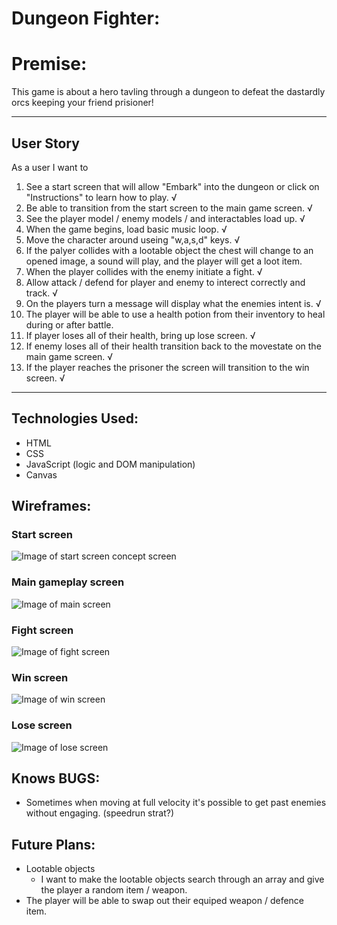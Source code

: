 # Dungeon Fighter:

# Premise:

This game is about a hero tavling through a dungeon to defeat the dastardly orcs keeping your friend prisioner! 

<!-- add reference links here to all sections-->
---
## User Story  
As a user I want to
1. See a start screen that will allow "Embark" into the dungeon or click on "Instructions" to learn how to play. √
2. Be able to transition from the start screen to the main game screen. √
3. See the player model / enemy models / and interactables load up. √
4. When the game begins, load basic music loop. √
5. Move the character around useing "w,a,s,d" keys. √
6. If the palyer collides with a lootable object the chest will change to an opened image, a sound will play, and the player will get a loot item.
7. When the player collides with the enemy initiate a fight. √
8. Allow attack / defend for player and enemy to interect correctly and track. √
9. On the players turn a message will display what the enemies intent is. √
10. The player will be able to use a health potion from their inventory to heal during or after battle.
11. If player loses all of their health, bring up lose screen. √ 
12. If enemy loses all of their health transition back to the movestate on the main game screen. √ 
13. If the player reaches the prisoner the screen will transition to the win screen. √
---
## Technologies Used:
* HTML
* CSS
* JavaScript (logic and DOM manipulation)
* Canvas

## Wireframes:

### Start screen
![Image of start screen concept screen]()
### Main gameplay screen
![Image of main screen]("imgs/ReadMe/wireframe_mainScreen.jpg")
### Fight screen
![Image of fight screen]("imgs/ReadMe/wireframe_fightScreen.jpg")
### Win screen
![Image of win screen]()
### Lose screen
![Image of lose screen]()

## Knows BUGS:
* Sometimes when moving at full velocity it's possible to get past enemies without engaging. (speedrun strat?)

## Future Plans:
* Lootable objects  
  * I want to make the lootable objects search through an array and give the player a random item / weapon.
* The player will be able to swap out their equiped weapon / defence item.
